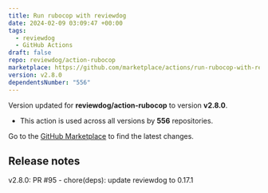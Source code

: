 ```yaml
---
title: Run rubocop with reviewdog
date: 2024-02-09 03:09:47 +00:00
tags:
  - reviewdog
  - GitHub Actions
draft: false
repo: reviewdog/action-rubocop
marketplace: https://github.com/marketplace/actions/run-rubocop-with-reviewdog
version: v2.8.0
dependentsNumber: "556"
---
```



Version updated for **reviewdog/action-rubocop** to version **v2.8.0**.
- This action is used across all versions by **556** repositories.

Go to the [GitHub Marketplace](https://github.com/marketplace/actions/run-rubocop-with-reviewdog) to find the latest changes.

## Release notes

v2.8.0: PR #95 - chore(deps): update reviewdog to 0.17.1
